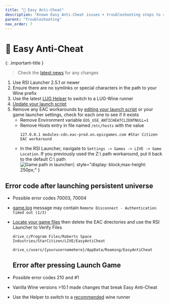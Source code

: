 ```yaml
---
title: "🤡 Easy Anti-Cheat"
description: "Known Easy Anti-Cheat issues + troubleshooting steps to resolve them"
parent: "Troubleshooting"
nav_order: 7
---
```


# 🤡 Easy Anti-Cheat


{: .important-title }
>
> Check the [latest news](/#general-news) for any changes

1. Use RSI Launcher 2.5.1 or newer
2. Ensure there are no symlinks or special characters in the path to your Wine prefix
3. Use the latest [LUG Helper](/Tips-and-Tricks#how-to-add-a-wine-runner) to switch to a LUG-Wine runner
4. [Update your launch script](/Tips-and-Tricks#how-to-update-the-launch-script)
5. Remove any EAC workarounds by [editing your launch script](/Tips-and-Tricks#how-to-edit-the-launch-script) or your game launcher settings, check for each one to see if it exists
    - Remove Environment variable `EOS_USE_ANTICHEATCLIENTNULL=1`
    - Remove Hosts entry in file named `/etc/hosts` with the value
      ```
      127.0.0.1 modules-cdn.eac-prod.on.epicgames.com #Star Citizen EAC workaround
      ```
    - In the RSI Launcher, navigate to `Settings -> Games -> LIVE -> Game Location`. If you previously used the Z:\ path workaround, put it back to the default C:\ path  
       ![Game path in launcher](https://github.com/user-attachments/assets/0ac1ed3a-4c3c-43b9-b93a-a4865e63f784){: style="display: block;max-height: 250px;" }  

## Error code after launching persistent universe
- Possible error codes 70003, 70004
- [game.log](/Troubleshooting#gathering-logs) message may contain `Remote Disconnect - Authentication timed out (1/3)`
- [Locate your game files](/Troubleshooting#view-game-files) then delete the EAC directories and use the RSI Launcher to Verify Files  
  ```
  drive_c/Program Files/Roberts Space Industries/StarCitizen/LIVE/EasyAntiCheat
  ```  
  ```
  drive_c/users/{yourusernamehere}/AppData/Roaming/EasyAntiCheat
  ```


  ## Error after pressing Launch Game
- Possible error codes 210 and #1
- Vanilla Wine versions >10.1 made changes that break Easy Anti-Cheat
- Use the Helper to switch to a [recommended](/Tips-and-Tricks#recommended-runners) wine runner